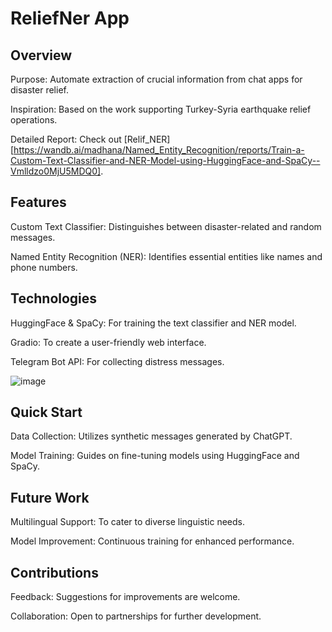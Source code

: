  # ReliefNer App
 ## Overview
Purpose: Automate extraction of crucial information from chat apps for disaster relief.

Inspiration: Based on the work supporting Turkey-Syria earthquake relief operations.

Detailed Report: Check out [Relif_NER][https://wandb.ai/madhana/Named_Entity_Recognition/reports/Train-a-Custom-Text-Classifier-and-NER-Model-using-HuggingFace-and-SpaCy--Vmlldzo0MjU5MDQ0].
 ## Features
Custom Text Classifier: Distinguishes between disaster-related and random messages.

Named Entity Recognition (NER): Identifies essential entities like names and phone numbers.
 ## Technologies
HuggingFace & SpaCy: For training the text classifier and NER model.

Gradio: To create a user-friendly web interface.

Telegram Bot API: For collecting distress messages.

![image](https://github.com/maddy011/Disaster_NER/assets/77790575/b2d2a26c-856d-40b6-a510-570553c6d25f)

## Quick Start
Data Collection: Utilizes synthetic messages generated by ChatGPT.

Model Training: Guides on fine-tuning models using HuggingFace and SpaCy.

 ## Future Work
Multilingual Support: To cater to diverse linguistic needs.

Model Improvement: Continuous training for enhanced performance.

## Contributions
Feedback: Suggestions for improvements are welcome.

Collaboration: Open to partnerships for further development.
